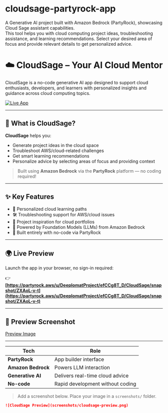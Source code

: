 # cloudsage-partyrock-app

A Generative AI project built with Amazon Bedrock (PartyRock), showcasing Cloud Sage assistant capabilities.  
This tool helps you with cloud computing project ideas, troubleshooting assistance, and learning recommendations. Select your desired area of focus and provide relevant details to get personalized advice.

# ☁️ CloudSage – Your AI Cloud Mentor

CloudSage is a no-code generative AI app designed to support cloud enthusiasts, developers, and learners with personalized insights and guidance across cloud computing topics.

[![Live App](https://img.shields.io/badge/Try%20Now-CloudSage-green?style=for-the-badge)](https://partyrock.aws/u/DeeplomatProject/efCCg8T_D/CloudSage/snapshot/ZXAoL-v-t)

---

## 🧠 What is CloudSage?

**CloudSage** helps you:  
- Generate project ideas in the cloud space  
- Troubleshoot AWS/cloud-related challenges  
- Get smart learning recommendations  
- Personalize advice by selecting areas of focus and providing context  

> Built using **Amazon Bedrock** via the **PartyRock** platform — no coding required!

---

## ✨ Key Features

- 🎯 Personalized cloud learning paths  
- 🛠️ Troubleshooting support for AWS/cloud issues  
- 🌱 Project inspiration for cloud portfolios  
- 🚀 Powered by Foundation Models (LLMs) from Amazon Bedrock  
- 🧩 Built entirely with no-code via PartyRock

---

## 🌍 Live Preview

Launch the app in your browser, no sign-in required:  

👉 **[https://partyrock.aws/u/DeeplomatProject/efCCg8T_D/CloudSage/snapshot/ZXAoL-v-t](https://partyrock.aws/u/DeeplomatProject/efCCg8T_D/CloudSage/snapshot/ZXAoL-v-t)**

---

## 📸 Preview Screenshot

[Preview Image](https://partyrock.aws/u/DeeplomatProject/efCCg8T_D/CloudSage/snapshot/MGe165hG5)

---

| Tech               | Role                             |
| ------------------ | -------------------------------- |
| **PartyRock**      | App builder interface            |
| **Amazon Bedrock** | Powers LLM interaction           |
| **Generative AI**  | Delivers real-time cloud advice  |
| **No-code**        | Rapid development without coding |


> Add a screenshot below. Place your image in a `screenshots/` folder.

```md
![CloudSage Preview](screenshots/cloudsage-preview.png)
